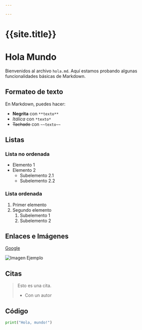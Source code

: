 ```yaml
---

---
```


# {{site.title}}


# Hola Mundo

Bienvenidos al archivo `hola.md`. Aquí estamos probando algunas funcionalidades básicas de Markdown.

## Formateo de texto

En Markdown, puedes hacer:

- **Negrita** con `**texto**`
- *Itálica* con `*texto*`
- ~~Tachado~~ con `~~texto~~`

## Listas

### Lista no ordenada

- Elemento 1
- Elemento 2
  - Subelemento 2.1
  - Subelemento 2.2

### Lista ordenada

1. Primer elemento
2. Segundo elemento
   1. Subelemento 1
   2. Subelemento 2

## Enlaces e Imágenes

[Google](https://www.google.com)

![Imagen Ejemplo](url_de_la_imagen_aqui)

## Citas

> Esto es una cita.
>
> - Con un autor

## Código

```python
print("Hola, mundo!")
